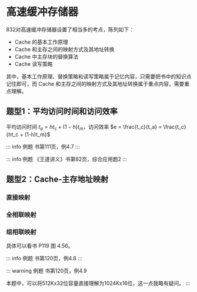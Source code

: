 # 高速缓冲存储器

832对高速缓冲存储器设置了相当多的考点，陈列如下：

- Cache 的基本工作原理
- Cache 和主存之间的映射方式及其地址转换
- Cache 中主存块的替换算法
- Cache 读写策略

其中，基本工作原理、替换策略和读写策略属于记忆内容，只需要把书中的知识点记住即可，而 Cache 和主存之间的映射方式及其地址转换属于重点内容，需要重点理解。

## 题型1：平均访问时间和访问效率

平均访问时间 $t_a = ht_c + (1-h)t_m$，访问效率 $e = \frac{t_c}{t_a} = \frac{t_c}{ht_c + (1-h)t_m}$

::: info 例题
书第111页，例4.7
:::

::: info 例题
《王道讲义》书第82页，综合应用题2
:::

## 题型2：Cache-主存地址映射

### 直接映射


### 全相联映射

### 组相联映射

具体可以看书 P119 图 4.56。

::: info 例题
书第120页，例4.8
:::

::: warning 例题
书第120页，例4.9

本题中，可以将512Kx32位容量直接理解为1024Kx16位，这一点我略有疑问。
:::